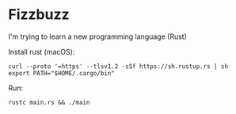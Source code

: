 # Fizzbuzz

I'm trying to learn a new programming language (Rust)

Install rust (macOS):

```
curl --proto '=https' --tlsv1.2 -sSf https://sh.rustup.rs | sh
export PATH="$HOME/.cargo/bin"
```

Run:

```
rustc main.rs && ./main
```

